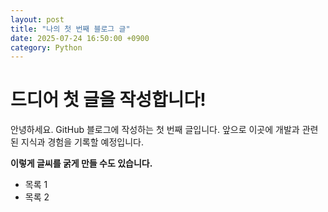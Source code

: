 ```yaml
---
layout: post
title: "나의 첫 번째 블로그 글"
date: 2025-07-24 16:50:00 +0900
category: Python
---
```


# 드디어 첫 글을 작성합니다!

안녕하세요. GitHub 블로그에 작성하는 첫 번째 글입니다.
앞으로 이곳에 개발과 관련된 지식과 경험을 기록할 예정입니다.

**이렇게 글씨를 굵게 만들 수도 있습니다.**

- 목록 1
- 목록 2
